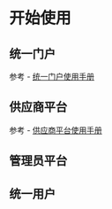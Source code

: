 # 开始使用


## 统一门户
参考 - [统一门户使用手册](./unified_portal.md)

## 供应商平台
参考 - [供应商平台使用手册](./supplier_platform.md)

## 管理员平台


## 统一用户
